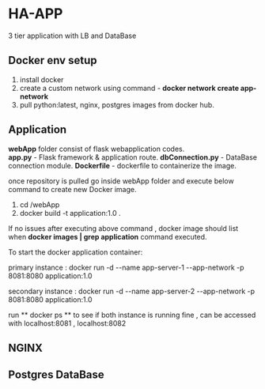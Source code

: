 # HA-APP
3 tier application with LB and DataBase 

## Docker env setup
1. install docker 
2. create a custom network using command - **docker network create app-network**
3. pull python:latest, nginx, postgres images from docker hub.

## Application
**webApp** folder consist of flask webapplication codes.  
**app.py** - Flask framework & application route.
**dbConnection.py** - DataBase connection module. 
**Dockerfile** - dockerfile to containerize the image.

once repository is pulled go inside webApp folder and execute below command to create new Docker image.
1. cd <path>/webApp 
2. docker build -t application:1.0 . 

If no issues after executing above command , docker image should list when **docker images | grep application** command executed. 
  

To start the docker application container:

  
primary instance :
docker run -d --name app-server-1 --app-network -p 8081:8080 application:1.0

  
secondary instance : 
docker run -d --name app-server-2 --app-network -p 8081:8080 application:1.0

run ** docker ps ** to see if both instance is running fine , can be accessed with localhost:8081 , localhost:8082

## NGINX 

## Postgres DataBase
